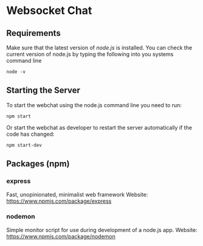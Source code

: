  # Websocket Chat

 ## Requirements
 Make sure that the latest version of *node.js* is installed.
 You can check the current version of node.js by typing the following into you systems command line
 ```
 node -v
 ```

 ## Starting the Server
 To start the webchat using the node.js command line you need to run:
 ```
 npm start
 ```
 Or start the webchat as developer to restart the server automatically if the code has changed:
 ```
 npm start-dev
 ```

 ## Packages (npm)
 ### express
 Fast, unopinionated, minimalist web framework
 Website: https://www.npmjs.com/package/express

 ### nodemon
 Simple monitor script for use during development of a node.js app.
 Website: https://www.npmjs.com/package/nodemon
